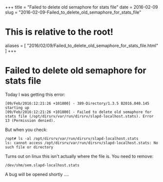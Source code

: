 +++
title = "Failed to delete old semaphore for stats file"
date = 2016-02-09
slug = "2016-02-09-Failed_to_delete_old_semaphore_for_stats_file"
# This is relative to the root!
aliases = [ "2016/02/09/Failed_to_delete_old_semaphore_for_stats_file.html" ]
+++
# Failed to delete old semaphore for stats file

Today I was getting this error:

    [09/Feb/2016:12:21:26 +101800] - 389-Directory/1.3.5 B2016.040.145 starting up
    [09/Feb/2016:12:21:26 +101800] - Failed to delete old semaphore for stats file (/opt/dirsrv/var/run/dirsrv/slapd-localhost.stats). Error 13 (Permission denied).

But when you check:

    /opt# ls -al /opt/dirsrv/var/run/dirsrv/slapd-localhost.stats
    ls: cannot access /opt/dirsrv/var/run/dirsrv/slapd-localhost.stats: No such file or directory

Turns out on linux this isn\'t actually where the file is. You need to
remove:

    /dev/shm/sem.slapd-localhost.stats

A bug will be opened shortly \....
